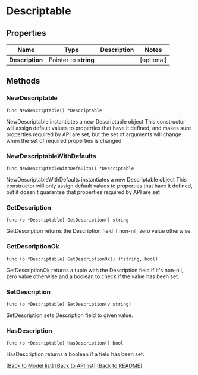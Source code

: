 # Descriptable

## Properties

Name | Type | Description | Notes
------------ | ------------- | ------------- | -------------
**Description** | Pointer to **string** |  | [optional] 

## Methods

### NewDescriptable

`func NewDescriptable() *Descriptable`

NewDescriptable instantiates a new Descriptable object
This constructor will assign default values to properties that have it defined,
and makes sure properties required by API are set, but the set of arguments
will change when the set of required properties is changed

### NewDescriptableWithDefaults

`func NewDescriptableWithDefaults() *Descriptable`

NewDescriptableWithDefaults instantiates a new Descriptable object
This constructor will only assign default values to properties that have it defined,
but it doesn't guarantee that properties required by API are set

### GetDescription

`func (o *Descriptable) GetDescription() string`

GetDescription returns the Description field if non-nil, zero value otherwise.

### GetDescriptionOk

`func (o *Descriptable) GetDescriptionOk() (*string, bool)`

GetDescriptionOk returns a tuple with the Description field if it's non-nil, zero value otherwise
and a boolean to check if the value has been set.

### SetDescription

`func (o *Descriptable) SetDescription(v string)`

SetDescription sets Description field to given value.

### HasDescription

`func (o *Descriptable) HasDescription() bool`

HasDescription returns a boolean if a field has been set.


[[Back to Model list]](../README.md#documentation-for-models) [[Back to API list]](../README.md#documentation-for-api-endpoints) [[Back to README]](../README.md)


